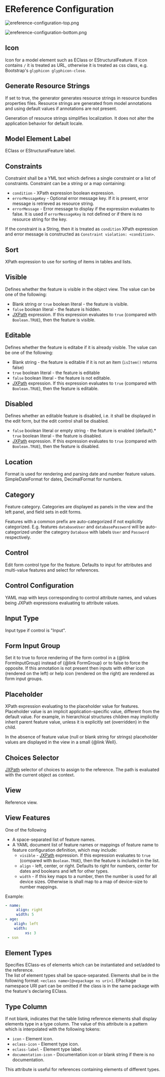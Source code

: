 # EReference Configuration

![ereference-configuration-top.png](ereference-configuration-top.png)

![ereference-configuration-bottom.png](ereference-configuration-bottom.png)

## Icon
Icon for a model element such as EClass or EStructuralFeature.
If icon contains ``/`` it is treated as URL, otherwise it is treated as css class, e.g. Bootstrap's ``glyphicon glyphicon-close``.

## Generate Resource Strings
If set to true, the generator generates resource strings in resource bundles 
properties files. Resource strings are generated from model annotations and
using default values if annotations are not present. 

Generation of resource strings simplifies localization. It does not alter the application
behavior for default locale.

## Model Element Label
EClass or EStructuralFeature label.

## Constraints
Constraint shall be a YML text which defines a single constraint or a list of constraints. Constraint can be a string or a map containing:

* ``condition`` - XPath expression boolean expression.
* ``errorMessageKey`` - Optional error message key. If it is present, error message is retrieved as resource string.
* ``errorMessage`` - Error message to display if the expression evaluates to false. It is used if ``errorMessageKey`` is not defined or if there is no resource string for the key. 

If the constraint is a String, then it is treated as ``condition`` XPath expression and error message is constructed as ``Constraint violation: <condition>``. 

## Sort
XPath expression to use for sorting of items in tables and lists.

## Visible
Defines whether the feature is visible in the object view.
The value can be one of the following:

* Blank string or ``true`` boolean literal - the feature is visible.
* ``false`` boolean literal - the feature is hidden.
* [JXPath](https://commons.apache.org/proper/commons-jxpath/index.html) expression. If this expression evaluates to ``true`` (compared with ``Boolean.TRUE``), then the feature is visible.


## Editable
Defines whether the feature is editabe if it is already visible.
The value can be one of the following:

* Blank string - the feature is editable if it is not an item (``isItem()`` returns false)
* ``true`` boolean literal - the feature is editable
* ``false`` boolean literal - the feature is not editable.
* [JXPath](https://commons.apache.org/proper/commons-jxpath/index.html) expression. If this expression evaluates to ``true`` (compared with ``Boolean.TRUE``), then the feature is editable.


## Disabled
Defines whether an editable feature is disabled, i.e. it shall be displayed in the edit form, but the edit control shall be disabled.

* ``false`` boolean literal or empty string - the feature is enabled (default).* ``true`` boolean literal - the feature is disabled.
* [JXPath](https://commons.apache.org/proper/commons-jxpath/index.html) expression. If this expression evaluates to ``true`` (compared with ``Boolean.TRUE``), then the feature is disabled.


## Location
Format is used for rendering and parsing date and number feature values. 
SimpleDateFormat for dates, DecimalFormat for numbers.

## Category
Feature category. Categories are displayed as panels in the view and the left panel, and field sets in edit forms.

Features with a common prefix are auto-categorized if not explicitly categorized. E.g. features ``databaseUser`` and ``databasePassword`` will be auto-categorized under the category ``Database`` with
labels ``User`` and ``Password`` respectively.

## Control
Edit form control type for the feature. Defaults to input for attributes and multi-value features and select for references.


## Control Configuration
YAML map with keys corresponding to control attribute names, and values being JXPath expressions evaluating to attribute values. 

## Input Type
Input type if control is "Input".

## Form Input Group
Set it to true to force rendering of the form control in a {@link FormInputGroup} instead of {@link FormGroup} or
to false to force the opposite. If this annotation is not present then inputs with either icon (rendered on the left) or help icon (rendered on the right) 
are rendered as form input groups.  

## Placeholder
XPath expression evaluating to the placeholder value for features. Placeholder value is an implicit application-specific value, different from the 
default value. For example, in hierarchical structures children may implicitly inherit parent feature value, unless it is explicitly set (overridden) in the child.

In the absence of feature value (null or blank string for strings) placeholder values are displayed in the view in a small {@link Well}.

## Choices Selector
[JXPath](https://commons.apache.org/proper/commons-jxpath/) selector of choices to assign to the reference.
The path is evaluated with the current object as context.

## View
Reference view.

## View Features
One of the following

* A space-separated list of feature names.
* A YAML document list of feature names or mappings of feature name to feature configuration definition, which may include:
     * ``visible`` - [JXPath](https://commons.apache.org/proper/commons-jxpath/index.html) expression. If this expression evaluates to ``true`` (compared with ``Boolean.TRUE``), then the feature is included in the list.
    * ``align`` - left, center, or right. Defaults to right for numbers, center for dates and booleans and left for other types.
    * ``width`` - if this key maps to a number, then the number is used for all device sizes. Otherwise is shall map to a map of device-size to number mappings.

Example:
```yaml
- name:
     align: right
     width: 5
- age:
    aligh: left
    width:
         xs: 3        
 - ssn
```


## Element Types
Specifies EClass-es of elements which can be instantiated and set/added to the reference.  
The list of element types shall be space-separated. Elements shall be in
the following format: ``<eclass name>[@<epackage ns uri>]``. EPackage namespace URI part can be omitted if the class is in the same package with the 
feature's declaring EClass.

## Type Column
If not blank, indicates that the table listing reference elements shall display elements type in a type column. 
The value of this attribute is a pattern which is interpolated with the following tokens:

* ``icon`` - Element icon.
* ``eclass-icon`` - Element type icon.
* ``eclass-label`` - Element type label.
* ``documentation-icon`` - Documentation icon or blank string if there is no documentation.

This attribute is useful for references containing elements of different types.

 